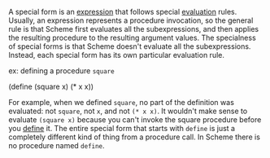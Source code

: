 A special form is an [expression](https://edge.edx.org/courses/uc-berkeley/cs61as-1x/SICP/wiki/cs61as-1x/expression/) that follows special [evaluation](https://edge.edx.org/courses/uc-berkeley/cs61as-1x/SICP/wiki/cs61as-1x/expression/) rules. Usually, an expression represents a procedure invocation, so the general rule is that Scheme first evaluates all the subexpressions, and then applies the resulting procedure to the resulting argument values. The specialness of special forms is that Scheme doesn't evaluate all the subexpressions. Instead, each special form has its own particular evaluation rule.

ex: defining a procedure `square`

  (define (square x)
      (* x x))

For example, when we defined `square`, no part of the definition was evaluated: not `square`, not `x`, and not `(* x x)`. It wouldn't make sense to evaluate `(square x)` because you can't invoke the square procedure before you [define](https://edge.edx.org/courses/uc-berkeley/cs61as-1x/SICP/wiki/cs61as-1x/define/) it. The entire special form that starts with `define` is just a completely different kind of thing from a procedure call. In Scheme there is no procedure named `define`. 
